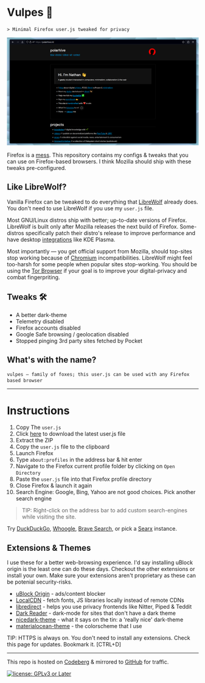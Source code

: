 # Vulpes 🦊

``` text
> Minimal Firefox user.js tweaked for privacy
```

![My Firefox setup](assets/home.png)

Firefox is a [mess](https://polarhive.ml/blog/firefox/). This repository
contains my configs & tweaks that you can use on Firefox-based browsers.
I think Mozilla should ship with these tweaks pre-configured.

## Like LibreWolf?

Vanilla Firefox can be tweaked to do everything that [LibreWolf](https://librewolf.net/)
already does. You don't need to use LibreWolf if you use my ``user.js`` file.

Most GNU/Linux distros ship with better; up-to-date versions of Firefox.
LibreWolf is built only after Mozilla releases the next build of Firefox.
Some-distros specifically patch their distro's release to improve performance
and have desktop [integrations](https://gitlab.com/librewolf-community/browser/linux/-/issues/232)
like KDE Plasma.

Most importantly — you get official support from Mozilla, should top-sites
stop working because of [Chromium](https://webcompat.com/) incompatibilities.
LibreWolf might feel too-harsh for some people when popular sites stop-working.
You should be using the [Tor Browser](https://www.torproject.org/) if your
goal is to improve your digital-privacy and combat fingerpriting.

## Tweaks 🛠

- A better dark-theme
- Telemetry disabled
- Firefox accounts disabled
- Google Safe browsing / geolocation disabled
- Stopped pinging 3rd party sites fetched by Pocket

## What's with the name?

``` text
vulpes — family of foxes; this user.js can be used with any Firefox based browser
```

---
# Instructions

1. Copy The ``user.js``
2. Click [here](https://codeberg.org/polarhive/vulpes/archive/main.zip) to download the latest user.js file
3. Extract the ZIP
4. Copy the ``user.js`` file to the clipboard
5. Launch Firefox
6. Type ``about:profiles`` in the address bar & hit enter
7. Navigate to the Firefox current profile folder by clicking on ``Open Directory``
8. Paste the ``user.js`` file into that Firefox profile directory
9. Close Firefox & launch it again
10. Search Engine: Google, Bing, Yahoo are not good choices. Pick another search engine

> TIP: Right-click on the address bar to add custom search-engines while visiting the site.

Try [DuckDuckGo](https://duckduckgo.com/), [Whoogle](https://github.com/benbusby/whoogle-search),
[Brave Search](https://search.brave.com/), or pick a [Searx](https://searx.me/) instance.

## Extensions & Themes

I use these for a better web-browsing experience. I'd say installing uBlock origin is the least
one can do these days. Checkout the other extensions or install your own. Make sure your
extensions aren't proprietary as these can be potenial security-risks.

- [uBlock Origin](https://addons.mozilla.org/en-US/firefox/addon/ublock-origin/) - ads/content blocker
- [LocalCDN](https://addons.mozilla.org/en-US/firefox/addon/localcdn-fork-of-decentraleyes/) - fetch fonts, JS libraries locally instead of remote CDNs
- [libredirect](https://addons.mozilla.org/en-US/firefox/addon/libredirect/) - helps you use privacy frontends like Nitter, Piped & Teddit
- [Dark Reader](https://addons.mozilla.org/en-US/firefox/addon/darkreader/) - dark-mode for sites that don't have a dark theme
- [nicedark-theme](https://addons.mozilla.org/en-US/firefox/addon/nicedarktheme/) - what it says on the tin: a 'really nice' dark-theme
- [materialocean-theme](https://addons.mozilla.org/en-US/firefox/addon/material-ocean-theme/) - the colorscheme that I use

TIP: HTTPS is always on. You don't need to install any extensions.
Check this page for updates. Bookmark it. [CTRL+D]

---
This repo is hosted on [Codeberg](https://polarhive.ml/vulpes) & mirrored
to [GitHub](https://polarhive.ml/github) for traffic.

[![license: GPLv3 or Later](https://polarhive.ml/assets/badges/gpl-3.svg)](https://www.gnu.org/licenses/gpl-3.0.txt)
